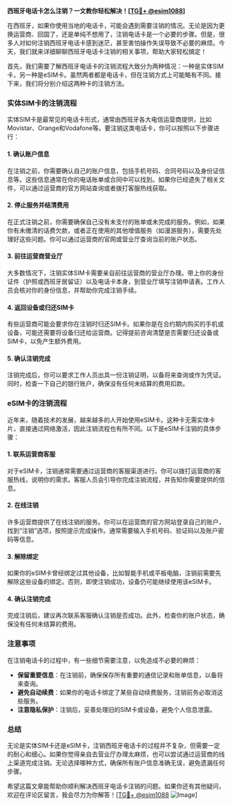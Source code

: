 **西班牙电话卡怎么注销？一文教你轻松解决！[[TG💪+ @esim1088](https://t.me/s/esim1088)]**

在西班牙，如果你使用当地的电话卡，可能会遇到需要注销的情况。无论是因为更换运营商、回国了，还是单纯不想用了，注销电话卡是一个必要的步骤。但是，很多人对如何注销西班牙电话卡感到迷茫，甚至害怕操作失误导致不必要的麻烦。今天，我们就来详细聊聊西班牙电话卡注销的相关事项，帮助大家轻松搞定！

首先，我们需要了解西班牙电话卡的注销流程大致分为两种情况：一种是实体SIM卡，另一种是eSIM卡。虽然两者都是电话卡，但在注销方式上可能略有不同。接下来，我们将分别介绍这两种卡的注销方法。

### 实体SIM卡的注销流程

实体SIM卡是最常见的电话卡形式，通常由西班牙各大电信运营商提供，比如Movistar、Orange和Vodafone等。要注销这类电话卡，你可以按照以下步骤进行：

#### 1. 确认账户信息
在注销之前，你需要确认自己的账户信息，包括手机号码、合同号码以及身份证信息等。这些信息通常在你的电话账单或合同中可以找到。如果你已经遗失了相关文件，可以通过运营商的官方网站查询或者拨打客服热线获取。

#### 2. 停止服务并结清费用
在正式注销之前，你需要确保自己没有未支付的账单或未完成的服务。例如，如果你有未缴清的话费欠款，或者正在使用的其他增值服务（如漫游服务），需要先处理好这些问题。你可以通过运营商的官网或营业厅查询当前的账户状态。

#### 3. 前往运营商营业厅
大多数情况下，注销实体SIM卡需要亲自前往运营商的营业厅办理。带上你的身份证件（护照或西班牙居留证）以及电话卡本身，到营业厅填写注销申请表。工作人员会核对你的身份信息，并帮助你完成注销手续。

#### 4. 返回设备或归还SIM卡
有些运营商可能会要求你在注销时归还SIM卡。如果你是在合约期内购买的手机或设备，可能还需要将设备归还给运营商。记得提前咨询清楚是否需要归还设备或SIM卡，以免产生额外费用。

#### 5. 确认注销完成
注销完成后，你可以要求工作人员出具一份注销证明，以备将来查询或作为凭证。同时，检查一下自己的银行账户，确保没有任何未结算的费用扣款。

### eSIM卡的注销流程

近年来，随着技术的发展，越来越多的人开始使用eSIM卡。这种卡无需实体卡片，直接通过网络激活，因此注销流程也有所不同。以下是eSIM卡注销的具体步骤：

#### 1. 联系运营商客服
对于eSIM卡，注销通常需要通过运营商的客服渠道进行。你可以拨打运营商的客服热线，说明你的需求。客服人员会引导你完成注销流程，并告知你需要提供的信息。

#### 2. 在线注销
许多运营商提供了在线注销的服务。你可以在运营商的官方网站登录自己的账户，找到“注销”选项，按照提示完成操作。通常需要输入手机号码、验证码以及账户密码等信息。

#### 3. 解除绑定
如果你的eSIM卡曾经绑定过其他设备，比如智能手机或平板电脑，注销前需要先解除这些设备的绑定。否则，即使注销成功，设备仍可能继续使用该eSIM卡。

#### 4. 确认注销完成
完成注销后，建议再次联系客服确认注销是否成功。此外，检查你的账户状态，确保没有任何未结算的费用。

### 注意事项

在注销电话卡的过程中，有一些细节需要注意，以免造成不必要的麻烦：

- **保留重要信息**：在注销前，确保保存所有重要的通信记录和账单信息，以备将来查询。
- **避免自动续费**：如果你的电话卡绑定了某些自动续费服务，注销前务必取消这些服务。
- **注意隐私保护**：注销后，妥善处理旧的SIM卡或设备，避免个人信息泄露。

### 总结

无论是实体SIM卡还是eSIM卡，注销西班牙电话卡的过程并不复杂，但需要一定的耐心和细心。如果你觉得亲自去营业厅办理太麻烦，也可以尝试通过运营商的线上渠道完成注销。无论选择哪种方式，确保所有账户信息准确无误，避免遗漏任何步骤。

希望这篇文章能帮助你顺利解决西班牙电话卡注销的问题。如果你还有其他疑问，欢迎在评论区留言，我会尽力为你解答！[[TG💪+ @esim1088](https://t.me/s/esim1088) ![Image](https://i.postimg.cc/4NQfJmqS/Snipaste-2025-05-13-00-14-12.png)]